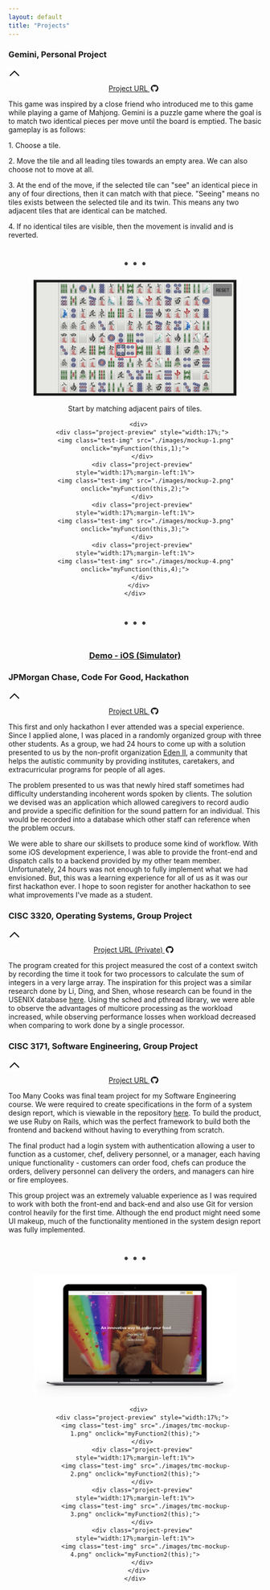 ```yaml
---
layout: default
title: "Projects"
---
```

<div class="project-header-container" onclick="toggleProjectDetails(this, 1);">
  <h3 class="project-header">Gemini, Personal Project</h3>
  <img id="project-toggle-button-1" class="project-toggle-button" style="width:24px" src="./images/collapse-icon.png"/>
</div>

<div class="project-detail" id="project-detail-1">
  <div style="display:block;text-align:center">
    <a style="margin:0 auto" href="https://github.com/BENJYI/Gemini/">
      Project URL
      <img style="margin-right:0.25em;top:50%;transform:translateY(20%);position:relative;width:1.4em;height:1.4em;" src="./images/github-logo.png"/>
    </a>
  </div>
  <p>This game was inspired by a close friend who introduced me to this game while playing a game of Mahjong. Gemini is a puzzle game where the goal is to match two identical pieces per move until the board is emptied. The basic gameplay is as follows:</p>
  <p>1. Choose a tile.</p>
  <p>2. Move the tile and all leading tiles towards an empty area. We can also choose not to move at all.</p>
  <p>3. At the end of the move, if the selected tile can "see" an identical piece in any of four directions, then it can match with that piece. "Seeing" means no tiles exists between the selected tile and its twin. This means any two adjacent tiles that are identical can be matched.</p>
  <p>4. If no identical tiles are visible, then the movement is invalid and is reverted.</p>

  <div style="text-align:center">
    <div style="display:inline-block">
      <p style="font-size:1.5em;color:#3c3c3c">
      • • •
      </p>
    </div>
  </div>

  <div style="width:100%;text-align:center;">
    <div style="width:80%;display:inline-block;text-align:center">
      <div>
        <img id="project-img" src="./images/mockup-1.png">
      </div>
      <div>
        <p id="project-text">
          Start by matching adjacent pairs of tiles.
        </p>
      </div>
      
      <div>
        <div class="project-preview" style="width:17%;">
          <img class="test-img" src="./images/mockup-1.png" onclick="myFunction(this,1);">
        </div>
        <div class="project-preview" style="width:17%;margin-left:1%">
          <img class="test-img" src="./images/mockup-2.png" onclick="myFunction(this,2);">
        </div>
        <div class="project-preview" style="width:17%;margin-left:1%">
          <img class="test-img" src="./images/mockup-3.png" onclick="myFunction(this,3);">
        </div>
        <div class="project-preview" style="width:17%;margin-left:1%">
          <img class="test-img" src="./images/mockup-4.png" onclick="myFunction(this,4);">
        </div>
      </div>
    </div>
  </div>

  <div style="text-align:center">
    <div style="display:inline-block">
      <p style="font-size:1.5em;color:#3c3c3c">
      • • •
      </p>
    </div>
  </div>

  <div style="width:100%;text-align:center">
    <h3 style="text-decoration:underline">Demo - iOS (Simulator)</h3>
    <div class="demo-video">
      <object data="https://www.youtube.com/embed/e-fX8VSi2xM"></object>
    </div>
  </div>
</div>

<div class="project-detail-divider"></div>

<div class="project-header-container" onclick="toggleProjectDetails(this, 2);">
  <h3 class="project-header">JPMorgan Chase, Code For Good, Hackathon</h3>
  <img id="project-toggle-button-2" class="project-toggle-button" style="width:24px" src="./images/collapse-icon.png"/>
</div>

<div class="project-detail" id="project-detail-2">
  <div style="display:block;text-align:center">
    <a style="margin:0 auto" href="https://github.com/brooklyn2016/team-21">
      Project URL
      <img style="margin-right:0.25em;top:50%;transform:translateY(20%);position:relative;width:1.4em;height:1.4em;" src="./images/github-logo.png"/>
    </a>
  </div>
  <p>This first and only hackathon I ever attended was a special experience. Since I applied alone, I was placed in a randomly organized group with three other students. As a group, we had 24 hours to come up with a solution presented to us by the non-profit organization <a href="https://eden2.org/">Eden II</a>, a community that helps the autistic community by providing institutes, caretakers, and extracurricular programs for people of all ages. </p>

  <p>The problem presented to us was that newly hired staff sometimes had difficulty understanding incoherent words spoken by clients. The solution we devised was an application which allowed caregivers to record audio and provide a specific definition for the sound pattern for an individual. This would be recorded into a database which other staff can reference when the problem occurs.</p>

  <p>We were able to share our skillsets to produce some kind of workflow. With some iOS development experience, I was able to provide the front-end and dispatch calls to a backend provided by my other team member. Unfortunately, 24 hours was not enough to fully implement what we had envisioned. But, this was a learning experience for all of us as it was our first hackathon ever. I hope to soon register for another hackathon to see what improvements I've made as a student.</p>
</div>

<div class="project-detail-divider"></div>

<div class="project-header-container" onclick="toggleProjectDetails(this, 3);">
  <h3 class="project-header">CISC 3320, Operating Systems, Group Project</h3>
  <img id="project-toggle-button-3" class="project-toggle-button" style="width:24px" src="./images/collapse-icon.png"/>
</div>

<div class="project-detail" id="project-detail-3">
  <div style="display:block;text-align:center">
    <a style="margin:0 auto" href="https://github.com/CISC3320SP19/cisc3320proj3-jabytz">
      Project URL (Private)
      <img style="margin-right:0.25em;top:50%;transform:translateY(20%);position:relative;width:1.4em;height:1.4em;" src="./images/github-logo.png"/>
    </a>
  </div>
  <p>The program created for this project measured the cost of a context switch by recording the time it took for two processors to calculate the sum of integers in a very large array. The inspiration for this project was a similar research done by Li, Ding, and Shen, whose research can be found in the USENIX database <a href="https://www.usenix.org/legacy/events/expcs07/papers/2-li.pdf">here</a>. Using the sched and pthread library, we were able to observe the advantages of multicore processing as the workload increased, while observing performance losses when workload decreased when comparing to work done by a single processor.</p>
</div>

<div class="project-detail-divider"></div>

<div class="project-header-container" onclick="toggleProjectDetails(this, 4);">
  <h3 class="project-header">CISC 3171, Software Engineering, Group Project</h3>
  <img id="project-toggle-button-4" class="project-toggle-button" style="width:24px" src="./images/collapse-icon.png"/>
</div>

<div class="project-detail" id="project-detail-4">
  <div style="display:block;text-align:center">
    <a style="margin:0 auto" href="https://github.com/BENJYI/too_many_cooks">
      Project URL
      <img style="margin-right:0.25em;top:50%;transform:translateY(20%);position:relative;width:1.4em;height:1.4em;" src="./images/github-logo.png"/>
    </a>
  </div>
  <p>Too Many Cooks was final team project for my Software Engineering course. We were required to create specifications in the form of a system design report, which is viewable in the repository <a href="https://github.com/BENJYI/too_many_cooks/blob/master/SDR.pdf">here</a>. To build the product, we use Ruby on Rails, which was the perfect framework to build both the frontend and backend without having to everything from scratch. </p>

  <p>The final product had a login system with authentication allowing a user to function as a customer, chef, delivery personnel, or a manager, each having unique functionality - customers can order food, chefs can produce the orders, delivery personnel can delivery the orders, and managers can hire or fire employees.</p>

  <p>This group project was an extremely valuable experience as I was required to work with both the front-end and back-end and also use Git for version control heavily for the first time. Although the end product might need some UI makeup, much of the functionality mentioned in the system design report was fully implemented.</p>

  <div style="text-align:center">
    <div style="display:inline-block">
      <p style="font-size:1.5em;color:#3c3c3c">
      • • •
      </p>
    </div>
  </div>

  <div style="width:100%;text-align:center;">
    <div style="width:80%;display:inline-block;text-align:center">
      <div>
        <img id="project-img2" src="./images/tmc-mockup-1.png">
      </div>
      
      <div>
        <div class="project-preview" style="width:17%;">
          <img class="test-img" src="./images/tmc-mockup-1.png" onclick="myFunction2(this);">
        </div>
        <div class="project-preview" style="width:17%;margin-left:1%">
          <img class="test-img" src="./images/tmc-mockup-2.png" onclick="myFunction2(this);">
        </div>
        <div class="project-preview" style="width:17%;margin-left:1%">
          <img class="test-img" src="./images/tmc-mockup-3.png" onclick="myFunction2(this);">
        </div>
        <div class="project-preview" style="width:17%;margin-left:1%">
          <img class="test-img" src="./images/tmc-mockup-4.png" onclick="myFunction2(this);">
        </div>
      </div>
    </div>
  </div>
</div>